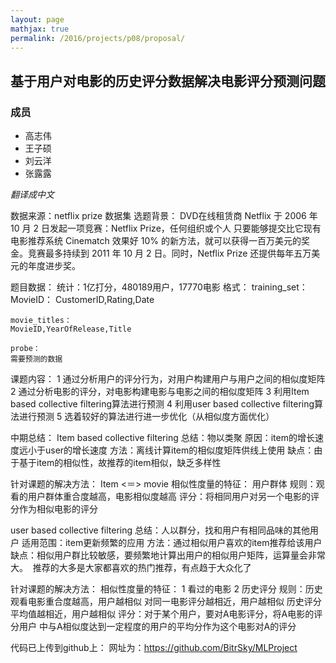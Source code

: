 ```yaml
---
layout: page
mathjax: true
permalink: /2016/projects/p08/proposal/
---
```


## 基于用户对电影的历史评分数据解决电影评分预测问题

### 成员

- 高志伟
- 王子硕
- 刘云洋
- 张露露

*翻译成中文*

数据来源：netflix prize 数据集
选题背景：
DVD在线租赁商 Netflix 于 2006 年 10 月 2 日发起一项竞赛：Netflix Prize，任何组织或个人 只要能够提交比它现有电影推荐系统 Cinematch 效果好 10% 的新方法，就可以获得一百万美元的奖金。竞赛最多持续到 2011 年 10 月 2 日。同时，Netflix Prize 还提供每年五万美元的年度进步奖。

题目数据：
统计：1亿打分，480189用户，17770电影
格式：
	training_set：
	MovieID：
	CustomerID,Rating,Date

	movie_titles：
 	MovieID,YearOfRelease,Title

 	probe：
	需要预测的数据

课题内容：
1 通过分析用户的评分行为，对用户构建用户与用户之间的相似度矩阵
2 通过分析电影的评分，对电影构建电影与电影之间的相似度矩阵
3 利用Item based collective filtering算法进行预测
4 利用user based collective filtering算法进行预测
5 选着较好的算法进行进一步优化（从相似度方面优化）


中期总结：
Item based collective filtering
总结：物以类聚
原因：item的增长速度远小于user的增长速度
方法：离线计算item的相似度矩阵供线上使用
缺点：由于基于item的相似性，故推荐的item相似，缺乏多样性

针对课题的解决方法：
Item <＝> movie
相似性度量的特征： 用户群体
规则：观看的用户群体重合度越高，电影相似度越高
评分：将相同用户对另一个电影的评分作为相似电影的评分

user based collective filtering
总结：人以群分，找和用户有相同品味的其他用户
适用范围：item更新频繁的应用
方法：通过相似用户喜欢的item推荐给该用户
缺点：相似用户群比较敏感，要频繁地计算出用户的相似用户矩阵，运算量会非常大。  推荐的大多是大家都喜欢的热门推荐，有点趋于大众化了

针对课题的解决方法：
相似性度量的特征： 
1 看过的电影
2 历史评分
规则：历史观看电影重合度越高，用户越相似
            对同一电影评分越相近，用户越相似
	      历史评分平均值越相近，用户越相似
评分：对于某个用户，要对A电影评分，将A电影的评分用户    中与A相似度达到一定程度的用户的平均分作为这个电影对A的评分

代码已上传到github上：
网址为：https://github.com/BitrSky/MLProject
